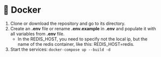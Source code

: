 # 🐳 Docker

1. Clone or download the repository and go to its directory.
2. Create an **.env** file or rename **.env.example** in **.env** and populate it with all variables from **.env**
   file.
   * In the REDIS_HOST, you need to specify not the local ip, but the name of the redis container, like this: REDIS_HOST=redis.
3. Start the services: `docker-compose up --build -d`
